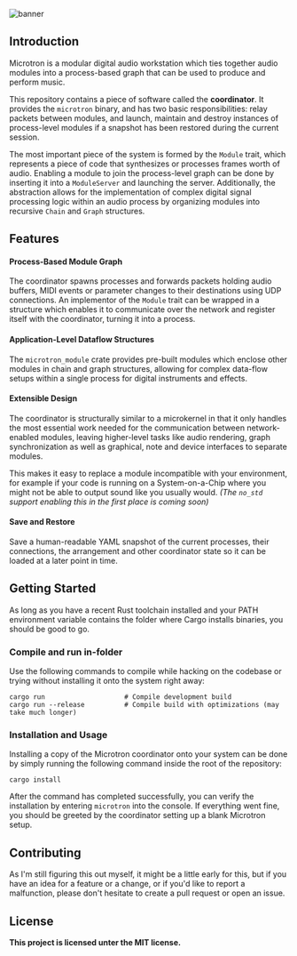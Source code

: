 ![banner](https://i.imgur.com/1b9slCL.png)

## Introduction

Microtron is a modular digital audio workstation which ties together audio modules into a process-based graph that can be used to produce and perform music.

This repository contains a piece of software called the **coordinator**. It provides the `microtron` binary, and has two basic responsibilities: relay packets between modules, and launch, maintain and destroy instances of process-level modules if a snapshot has been restored during the current session.

The most important piece of the system is formed by the `Module` trait, which represents a piece of code that synthesizes or processes frames worth of audio. Enabling a module to join the process-level graph can be done by inserting it into a `ModuleServer` and launching the server. Additionally, the abstraction allows for the implementation of complex digital signal processing logic within an audio process by organizing modules into recursive `Chain` and `Graph` structures.

## Features

#### Process-Based Module Graph
The coordinator spawns processes and forwards packets holding audio buffers, MIDI events or parameter changes to their destinations using UDP connections. An implementor of the `Module` trait can be wrapped in a structure which enables it to communicate over the network and register itself with the coordinator, turning it into a process.

#### Application-Level Dataflow Structures
The `microtron_module` crate provides pre-built modules which enclose other modules in chain and graph structures, allowing for complex data-flow setups within a single process for digital instruments and effects.

#### Extensible Design
The coordinator is structurally similar to a microkernel in that it only handles the most essential work needed for the communication between network-enabled modules, leaving higher-level tasks like audio rendering, graph synchronization as well as graphical, note and device interfaces to separate modules.

This makes it easy to replace a module incompatible with your environment, for example if your code is running on a System-on-a-Chip where you might not be able to output sound like you usually would. *(The `no_std` support enabling this in the first place is coming soon)*

#### Save and Restore
Save a human-readable YAML snapshot of the current processes, their connections, the arrangement and other coordinator state so it can be loaded at a later point in time.

## Getting Started
As long as you have a recent Rust toolchain installed and your PATH environment variable contains the folder where Cargo installs binaries, you should be good to go.

### Compile and run in-folder
Use the following commands to compile while hacking on the codebase or trying without installing it onto the system right away:

```
cargo run                    # Compile development build
cargo run --release          # Compile build with optimizations (may take much longer)
```

### Installation and Usage
Installing a copy of the Microtron coordinator onto your system can be done by simply running the following command inside the root of the repository:

```cargo install``` 

After the command has completed successfully, you can verify the installation by entering `microtron` into the console. If everything went fine, you should be greeted by the coordinator setting up a blank Microtron setup.

## Contributing
As I'm still figuring this out myself, it might be a little early for this, but if you have an idea for a feature or a change, or if you'd like to report a malfunction, please don't hesitate to create a pull request or open an issue.

## License
**This project is licensed unter the MIT license.**
